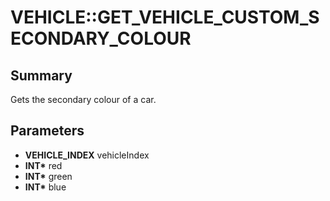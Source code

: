 # VEHICLE::GET_VEHICLE_CUSTOM_SECONDARY_COLOUR

## Summary
Gets the secondary colour of a car.

## Parameters
* **VEHICLE_INDEX** vehicleIndex
* **INT\*** red
* **INT\*** green
* **INT\*** blue